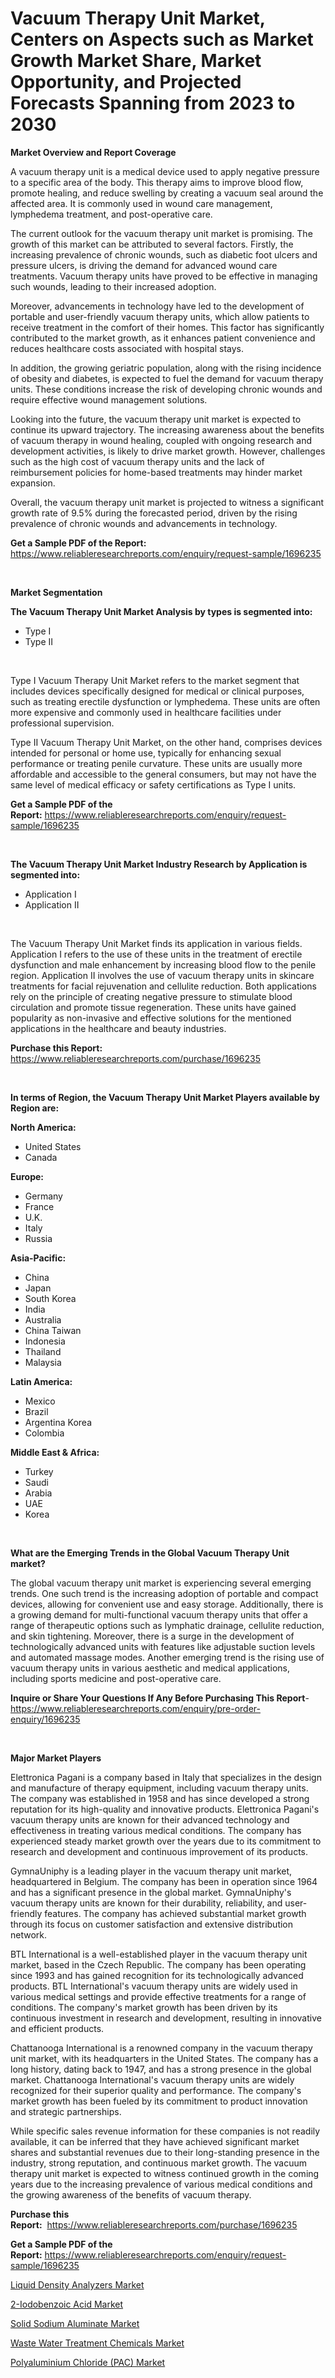 <p><h1>Vacuum Therapy Unit Market, Centers on Aspects such as Market Growth Market Share, Market Opportunity, and Projected Forecasts Spanning from 2023 to 2030</h1></p><p><strong>Market Overview and Report Coverage</strong></p>
<p><p>A vacuum therapy unit is a medical device used to apply negative pressure to a specific area of the body. This therapy aims to improve blood flow, promote healing, and reduce swelling by creating a vacuum seal around the affected area. It is commonly used in wound care management, lymphedema treatment, and post-operative care.</p><p>The current outlook for the vacuum therapy unit market is promising. The growth of this market can be attributed to several factors. Firstly, the increasing prevalence of chronic wounds, such as diabetic foot ulcers and pressure ulcers, is driving the demand for advanced wound care treatments. Vacuum therapy units have proved to be effective in managing such wounds, leading to their increased adoption.</p><p>Moreover, advancements in technology have led to the development of portable and user-friendly vacuum therapy units, which allow patients to receive treatment in the comfort of their homes. This factor has significantly contributed to the market growth, as it enhances patient convenience and reduces healthcare costs associated with hospital stays.</p><p>In addition, the growing geriatric population, along with the rising incidence of obesity and diabetes, is expected to fuel the demand for vacuum therapy units. These conditions increase the risk of developing chronic wounds and require effective wound management solutions.</p><p>Looking into the future, the vacuum therapy unit market is expected to continue its upward trajectory. The increasing awareness about the benefits of vacuum therapy in wound healing, coupled with ongoing research and development activities, is likely to drive market growth. However, challenges such as the high cost of vacuum therapy units and the lack of reimbursement policies for home-based treatments may hinder market expansion.</p><p>Overall, the vacuum therapy unit market is projected to witness a significant growth rate of 9.5% during the forecasted period, driven by the rising prevalence of chronic wounds and advancements in technology.</p></p>
<p><strong>Get a Sample PDF of the Report:</strong> <a href="https://www.reliableresearchreports.com/enquiry/request-sample/1696235">https://www.reliableresearchreports.com/enquiry/request-sample/1696235</a></p>
<p>&nbsp;</p>
<p><strong>Market Segmentation</strong></p>
<p><strong>The Vacuum Therapy Unit Market Analysis by types is segmented into:</strong></p>
<p><ul><li>Type I</li><li>Type II</li></ul></p>
<p>&nbsp;</p>
<p><p>Type I Vacuum Therapy Unit Market refers to the market segment that includes devices specifically designed for medical or clinical purposes, such as treating erectile dysfunction or lymphedema. These units are often more expensive and commonly used in healthcare facilities under professional supervision.</p><p>Type II Vacuum Therapy Unit Market, on the other hand, comprises devices intended for personal or home use, typically for enhancing sexual performance or treating penile curvature. These units are usually more affordable and accessible to the general consumers, but may not have the same level of medical efficacy or safety certifications as Type I units.</p></p>
<p><strong>Get a Sample PDF of the Report:</strong>&nbsp;<a href="https://www.reliableresearchreports.com/enquiry/request-sample/1696235">https://www.reliableresearchreports.com/enquiry/request-sample/1696235</a></p>
<p>&nbsp;</p>
<p><strong>The Vacuum Therapy Unit Market Industry Research by Application is segmented into:</strong></p>
<p><ul><li>Application I</li><li>Application II</li></ul></p>
<p>&nbsp;</p>
<p><p>The Vacuum Therapy Unit Market finds its application in various fields. Application I refers to the use of these units in the treatment of erectile dysfunction and male enhancement by increasing blood flow to the penile region. Application II involves the use of vacuum therapy units in skincare treatments for facial rejuvenation and cellulite reduction. Both applications rely on the principle of creating negative pressure to stimulate blood circulation and promote tissue regeneration. These units have gained popularity as non-invasive and effective solutions for the mentioned applications in the healthcare and beauty industries.</p></p>
<p><strong>Purchase this Report:</strong>&nbsp; <a href="https://www.reliableresearchreports.com/purchase/1696235">https://www.reliableresearchreports.com/purchase/1696235</a></p>
<p>&nbsp;</p>
<p><strong>In terms of Region, the Vacuum Therapy Unit Market Players available by Region are:</strong></p>
<p>
    <p> <strong> North America: </strong>
        <ul>
            <li>United States</li>
            <li>Canada</li>
        </ul>
        </p> 
    <p> <strong> Europe: </strong>
        <ul>
            <li>Germany</li>
            <li>France</li>
            <li>U.K.</li>
            <li>Italy</li>
            <li>Russia</li>
        </ul>
        </p> 
    <p> <strong> Asia-Pacific: </strong>
        <ul>
            <li>China</li>
            <li>Japan</li>
            <li>South Korea</li>
            <li>India</li>
            <li>Australia</li>
            <li>China Taiwan</li>
            <li>Indonesia</li>
            <li>Thailand</li>
            <li>Malaysia</li>
        </ul>
        </p> 
    <p> <strong> Latin America: </strong>
        <ul>
            <li>Mexico</li>
            <li>Brazil</li>
            <li>Argentina Korea</li>
            <li>Colombia</li>
        </ul>
        </p> 
    <p> <strong> Middle East & Africa: </strong>
        <ul>
            <li>Turkey</li>
            <li>Saudi</li>
            <li>Arabia</li>
            <li>UAE</li>
            <li>Korea</li>
        </ul>
    </p>
    </p>
<p>&nbsp;</p>
<p><strong>What are the Emerging Trends in the Global Vacuum Therapy Unit market?</strong></p>
<p><p>The global vacuum therapy unit market is experiencing several emerging trends. One such trend is the increasing adoption of portable and compact devices, allowing for convenient use and easy storage. Additionally, there is a growing demand for multi-functional vacuum therapy units that offer a range of therapeutic options such as lymphatic drainage, cellulite reduction, and skin tightening. Moreover, there is a surge in the development of technologically advanced units with features like adjustable suction levels and automated massage modes. Another emerging trend is the rising use of vacuum therapy units in various aesthetic and medical applications, including sports medicine and post-operative care.</p></p>
<p><strong>Inquire or Share Your Questions If Any Before Purchasing This Report</strong>- <a href="https://www.reliableresearchreports.com/enquiry/pre-order-enquiry/1696235">https://www.reliableresearchreports.com/enquiry/pre-order-enquiry/1696235</a></p>
<p>&nbsp;</p>
<p><strong>Major Market Players</strong></p>
<p><p>Elettronica Pagani is a company based in Italy that specializes in the design and manufacture of therapy equipment, including vacuum therapy units. The company was established in 1958 and has since developed a strong reputation for its high-quality and innovative products. Elettronica Pagani's vacuum therapy units are known for their advanced technology and effectiveness in treating various medical conditions. The company has experienced steady market growth over the years due to its commitment to research and development and continuous improvement of its products.</p><p>GymnaUniphy is a leading player in the vacuum therapy unit market, headquartered in Belgium. The company has been in operation since 1964 and has a significant presence in the global market. GymnaUniphy's vacuum therapy units are known for their durability, reliability, and user-friendly features. The company has achieved substantial market growth through its focus on customer satisfaction and extensive distribution network.</p><p>BTL International is a well-established player in the vacuum therapy unit market, based in the Czech Republic. The company has been operating since 1993 and has gained recognition for its technologically advanced products. BTL International's vacuum therapy units are widely used in various medical settings and provide effective treatments for a range of conditions. The company's market growth has been driven by its continuous investment in research and development, resulting in innovative and efficient products.</p><p>Chattanooga International is a renowned company in the vacuum therapy unit market, with its headquarters in the United States. The company has a long history, dating back to 1947, and has a strong presence in the global market. Chattanooga International's vacuum therapy units are widely recognized for their superior quality and performance. The company's market growth has been fueled by its commitment to product innovation and strategic partnerships.</p><p>While specific sales revenue information for these companies is not readily available, it can be inferred that they have achieved significant market shares and substantial revenues due to their long-standing presence in the industry, strong reputation, and continuous market growth. The vacuum therapy unit market is expected to witness continued growth in the coming years due to the increasing prevalence of various medical conditions and the growing awareness of the benefits of vacuum therapy.</p></p>
<p><strong>Purchase this Report:</strong>&nbsp;&nbsp;<a href="https://www.reliableresearchreports.com/purchase/1696235">https://www.reliableresearchreports.com/purchase/1696235</a></p>
<p></p>
<p><strong>Get a Sample PDF of the Report:</strong>&nbsp;<a href="https://www.reliableresearchreports.com/enquiry/request-sample/1696235">https://www.reliableresearchreports.com/enquiry/request-sample/1696235</a></p>
<p><p><a href="https://medium.com/@yuvicharp23/liquid-density-analyzers-nbsp-market-focuses-on-market-share-size-and-projected-forecast-till-2030-8d8672e4a740">Liquid Density Analyzers Market</a></p><p><a href="https://medium.com/@kartik.reportprime/2-iodobenzoic-acid-market-trends-and-market-analysis-forecasted-for-period-2023-2030-0e5cdfbfeda6">2-Iodobenzoic Acid Market</a></p><p><a href="https://www.linkedin.com/pulse/solid-sodium-aluminate-market-size-share-global-analysis-report/">Solid Sodium Aluminate Market</a></p><p><a href="https://www.linkedin.com/pulse/waste-water-treatment-chemicals-market-insights-players-forecast/">Waste Water Treatment Chemicals Market</a></p><p><a href="https://www.linkedin.com/pulse/polyaluminium-chloride-pac-market-research-report-provides/">Polyaluminium Chloride (PAC) Market</a></p></p>